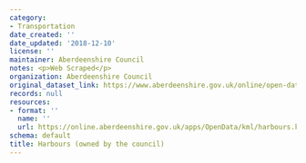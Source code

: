 ```yaml
---
category:
- Transportation
date_created: ''
date_updated: '2018-12-10'
license: ''
maintainer: Aberdeenshire Council
notes: <p>Web Scraped</p>
organization: Aberdeenshire Council
original_dataset_link: https://www.aberdeenshire.gov.uk/online/open-data/
records: null
resources:
- format: ''
  name: ''
  url: https://online.aberdeenshire.gov.uk/apps/OpenData/kml/harbours.kmz
schema: default
title: Harbours (owned by the council)
---
```

